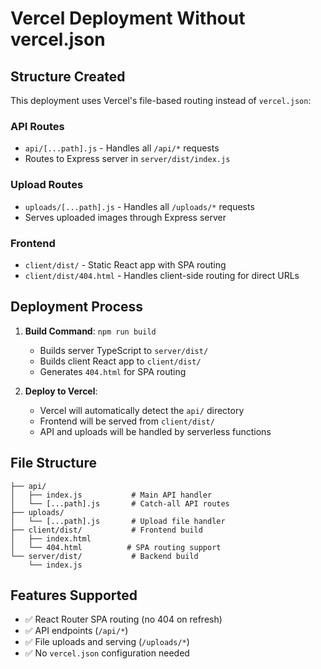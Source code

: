 # Vercel Deployment Without vercel.json

## Structure Created

This deployment uses Vercel's file-based routing instead of `vercel.json`:

### API Routes

- `api/[...path].js` - Handles all `/api/*` requests
- Routes to Express server in `server/dist/index.js`

### Upload Routes

- `uploads/[...path].js` - Handles all `/uploads/*` requests
- Serves uploaded images through Express server

### Frontend

- `client/dist/` - Static React app with SPA routing
- `client/dist/404.html` - Handles client-side routing for direct URLs

## Deployment Process

1. **Build Command**: `npm run build`

   - Builds server TypeScript to `server/dist/`
   - Builds client React app to `client/dist/`
   - Generates `404.html` for SPA routing

2. **Deploy to Vercel**:
   - Vercel will automatically detect the `api/` directory
   - Frontend will be served from `client/dist/`
   - API and uploads will be handled by serverless functions

## File Structure

```
├── api/
│   ├── index.js           # Main API handler
│   └── [...path].js       # Catch-all API routes
├── uploads/
│   └── [...path].js       # Upload file handler
├── client/dist/           # Frontend build
│   ├── index.html
│   └── 404.html          # SPA routing support
└── server/dist/           # Backend build
    └── index.js
```

## Features Supported

- ✅ React Router SPA routing (no 404 on refresh)
- ✅ API endpoints (`/api/*`)
- ✅ File uploads and serving (`/uploads/*`)
- ✅ No `vercel.json` configuration needed
